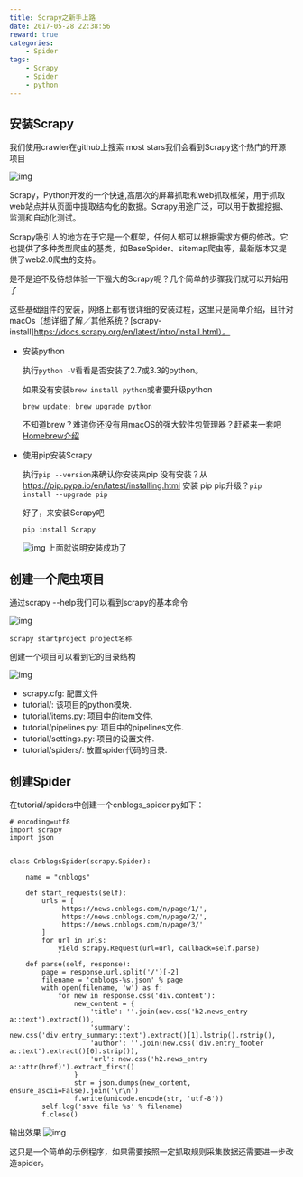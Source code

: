 ```yaml
---
title: Scrapy之新手上路
date: 2017-05-28 22:38:56
reward: true
categories:
    - Spider
tags:
    - Scrapy
    - Spider
    - python
---
```


## 安装Scrapy

我们使用crawler在github上搜索 most stars我们会看到Scrapy这个热门的开源项目

![img](http://oqcey66z7.bkt.clouddn.com/public/images/crawler-most-stars.png)

Scrapy，Python开发的一个快速,高层次的屏幕抓取和web抓取框架，用于抓取web站点并从页面中提取结构化的数据。Scrapy用途广泛，可以用于数据挖掘、监测和自动化测试。

Scrapy吸引人的地方在于它是一个框架，任何人都可以根据需求方便的修改。它也提供了多种类型爬虫的基类，如BaseSpider、sitemap爬虫等，最新版本又提供了web2.0爬虫的支持。

是不是迫不及待想体验一下强大的Scrapy呢？几个简单的步骤我们就可以开始用了

这些基础组件的安装，网络上都有很详细的安装过程，这里只是简单介绍，且针对macOs（想详细了解／其他系统？[scrapy-install]https://docs.scrapy.org/en/latest/intro/install.html）。

<!--more-->

* 安装python

    执行``python -V``看看是否安装了2.7或3.3的python。

    如果没有安装``brew install python``或者要升级python
    ```
    brew update; brew upgrade python
    ```
    不知道brew？难道你还没有用macOS的强大软件包管理器？赶紧来一套吧[Homebrew介绍](https://brew.sh/index_zh-cn.html)

* 使用pip安装Scrapy

    执行``pip --version``来确认你安装来pip
    没有安装？从 https://pip.pypa.io/en/latest/installing.html 安装 pip
    pip升级？``pip install --upgrade pip``
    
    好了，来安装Scrapy吧
    ```
    pip install Scrapy
    ```
    ![img](http://oqcey66z7.bkt.clouddn.com/public/images/success-install-scrapy.png)
    上面就说明安装成功了

## 创建一个爬虫项目
    
通过scrapy --help我们可以看到scrapy的基本命令
    
![img](http://oqcey66z7.bkt.clouddn.com/public/images/scrapy-help.png)

```
scrapy startproject project名称
```
创建一个项目可以看到它的目录结构

![img](http://oqcey66z7.bkt.clouddn.com/public/images/directory-struct.png)

* scrapy.cfg: 配置文件
* tutorial/: 该项目的python模块.
* tutorial/items.py: 项目中的item文件.
* tutorial/pipelines.py: 项目中的pipelines文件.
* tutorial/settings.py: 项目的设置文件.
* tutorial/spiders/: 放置spider代码的目录.

## 创建Spider

在tutorial/spiders中创建一个cnblogs_spider.py如下：
```
# encoding=utf8
import scrapy
import json


class CnblogsSpider(scrapy.Spider):

    name = "cnblogs"

    def start_requests(self):
        urls = [
            'https://news.cnblogs.com/n/page/1/',
            'https://news.cnblogs.com/n/page/2/',
            'https://news.cnblogs.com/n/page/3/'
        ]
        for url in urls:
            yield scrapy.Request(url=url, callback=self.parse)

    def parse(self, response):
        page = response.url.split('/')[-2]
        filename = 'cnblogs-%s.json' % page
        with open(filename, 'w') as f:
            for new in response.css('div.content'):
                new_content = {
                    'title': ''.join(new.css('h2.news_entry a::text').extract()),
                    'summary': new.css('div.entry_summary::text').extract()[1].lstrip().rstrip(),
                    'author': ''.join(new.css('div.entry_footer a::text').extract()[0].strip()),
                    'url': new.css('h2.news_entry a::attr(href)').extract_first()
                }
                str = json.dumps(new_content, ensure_ascii=False).join('\r\n')
                f.write(unicode.encode(str, 'utf-8'))
        self.log('save file %s' % filename)
        f.close()
```

输出效果
![img](http://oqcey66z7.bkt.clouddn.com/public/images/scrapy-export-json.png)

这只是一个简单的示例程序，如果需要按照一定抓取规则采集数据还需要进一步改造spider。




    
    